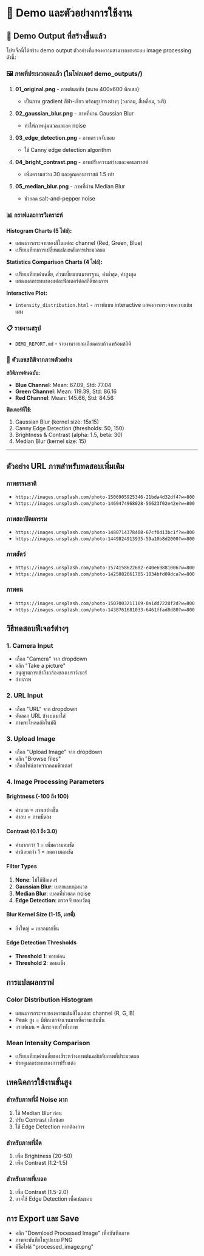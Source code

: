 # 🎯 Demo และตัวอย่างการใช้งาน

## 📸 Demo Output ที่สร้างขึ้นแล้ว

โปรเจ็กนี้ได้สร้าง demo output ตัวอย่างที่แสดงความสามารถของระบบ image processing ดังนี้:

### 🖼️ ภาพที่ประมวลผลแล้ว (ในโฟลเดอร์ demo_outputs/)

1. **01_original.png** - ภาพต้นฉบับ (ขนาด 400x600 พิกเซล)
   - เป็นภาพ gradient สีฟ้า-เขียว พร้อมรูปทรงต่างๆ (วงกลม, สี่เหลี่ยม, วงรี)

2. **02_gaussian_blur.png** - ภาพที่ผ่าน Gaussian Blur
   - ทำให้ภาพนุ่มนวลและลด noise

3. **03_edge_detection.png** - ภาพตรวจจับขอบ
   - ใช้ Canny edge detection algorithm

4. **04_bright_contrast.png** - ภาพปรับความสว่างและคอนทราสต์  
   - เพิ่มความสว่าง 30 และคูณคอนทราสต์ 1.5 เท่า

5. **05_median_blur.png** - ภาพที่ผ่าน Median Blur
   - ช่วยลด salt-and-pepper noise

### 📊 กราฟและการวิเคราะห์

**Histogram Charts (5 ไฟล์):**
- แสดงการกระจายของสีในแต่ละ channel (Red, Green, Blue)
- เปรียบเทียบการเปลี่ยนแปลงหลังการประมวลผล

**Statistics Comparison Charts (4 ไฟล์):**
- เปรียบเทียบค่าเฉลี่ย, ส่วนเบี่ยงเบนมาตรฐาน, ค่าต่ำสุด, ค่าสูงสุด
- แสดงผลกระทบของแต่ละฟิลเตอร์ต่อสถิติของภาพ

**Interactive Plot:**
- `intensity_distribution.html` - กราฟแบบ interactive แสดงการกระจายความเข้มแสง

### 📋 รายงานสรุป
- `DEMO_REPORT.md` - รายงานรายละเอียดครบถ้วนพร้อมสถิติ

### 🔢 ตัวเลขสถิติจากภาพตัวอย่าง

**สถิติภาพต้นฉบับ:**
- **Blue Channel**: Mean: 67.09, Std: 77.04
- **Green Channel**: Mean: 119.39, Std: 86.16  
- **Red Channel**: Mean: 145.66, Std: 84.56

**ฟิลเตอร์ที่ใช้:**
1. Gaussian Blur (kernel size: 15x15)
2. Canny Edge Detection (thresholds: 50, 150)
3. Brightness & Contrast (alpha: 1.5, beta: 30)
4. Median Blur (kernel size: 15)

---

## ตัวอย่าง URL ภาพสำหรับทดสอบเพิ่มเติม

### ภาพธรรมชาติ
- `https://images.unsplash.com/photo-1506905925346-21bda4d32df4?w=800`
- `https://images.unsplash.com/photo-1469474968028-56623f02e42e?w=800`

### ภาพสถาปัตยกรรม  
- `https://images.unsplash.com/photo-1480714378408-67cf0d13bc1f?w=800`
- `https://images.unsplash.com/photo-1449824913935-59a10b8d2000?w=800`

### ภาพสัตว์
- `https://images.unsplash.com/photo-1574158622682-e40e69881006?w=800`
- `https://images.unsplash.com/photo-1425082661705-1834bfd09dca?w=800`

### ภาพคน
- `https://images.unsplash.com/photo-1507003211169-0a1dd7228f2d?w=800`
- `https://images.unsplash.com/photo-1438761681033-6461ffad8d80?w=800`

## วิธีทดสอบฟีเจอร์ต่างๆ

### 1. Camera Input
- เลือก "Camera" จาก dropdown
- คลิก "Take a picture"  
- อนุญาตการเข้าถึงกล้องของเบราว์เซอร์
- ถ่ายภาพ

### 2. URL Input
- เลือก "URL" จาก dropdown
- คัดลอก URL ข้างบนมาใส่
- ภาพจะโหลดอัตโนมัติ

### 3. Upload Image
- เลือก "Upload Image" จาก dropdown
- คลิก "Browse files"
- เลือกไฟล์ภาพจากคอมพิวเตอร์

### 4. Image Processing Parameters

#### Brightness (-100 ถึง 100)
- ค่าบวก = ภาพสว่างขึ้น
- ค่าลบ = ภาพมืดลง

#### Contrast (0.1 ถึง 3.0)
- ค่ามากกว่า 1 = เพิ่มความคมชัด
- ค่าน้อยกว่า 1 = ลดความคมชัด

#### Filter Types
1. **None**: ไม่ใช้ฟิลเตอร์
2. **Gaussian Blur**: เบลอแบบนุ่มนวล
3. **Median Blur**: เบลอที่ช่วยลด noise
4. **Edge Detection**: ตรวจจับขอบวัตถุ

#### Blur Kernel Size (1-15, เลขคี่)
- ยิ่งใหญ่ = เบลอมากขึ้น

#### Edge Detection Thresholds
- **Threshold 1**: ขอบอ่อน
- **Threshold 2**: ขอบแข็ง

## การแปลผลกราฟ

### Color Distribution Histogram
- แสดงการกระจายของความเข้มสีในแต่ละ channel (R, G, B)
- Peak สูง = มีพิกเซลจำนวนมากที่ความเข้มนั้น
- กราฟแบน = สีกระจายทั่วทั้งภาพ

### Mean Intensity Comparison
- เปรียบเทียบค่าเฉลี่ยของสีระหว่างภาพต้นฉบับกับภาพที่ประมวลผล
- ช่วยดูผลกระทบของการปรับแต่ง

## เทคนิคการใช้งานขั้นสูง

### สำหรับภาพที่มี Noise มาก
1. ใช้ Median Blur ก่อน
2. ปรับ Contrast เล็กน้อย
3. ใช้ Edge Detection หากต้องการ

### สำหรับภาพที่มืด
1. เพิ่ม Brightness (20-50)
2. เพิ่ม Contrast (1.2-1.5)

### สำหรับภาพที่เบลอ
1. เพิ่ม Contrast (1.5-2.0)
2. อาจใช้ Edge Detection เพื่อเน้นขอบ

## การ Export และ Save
- คลิก "Download Processed Image" เพื่อบันทึกภาพ
- ภาพจะบันทึกในรูปแบบ PNG
- มีชื่อไฟล์ "processed_image.png"
